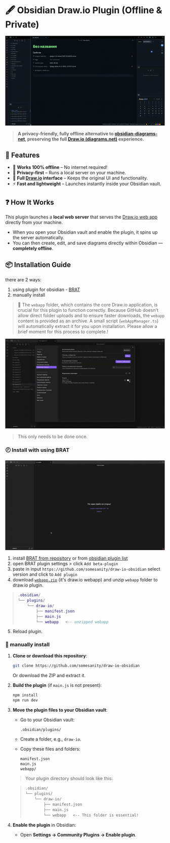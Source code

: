 # 🖋️ Obsidian Draw.io Plugin (Offline & Private)

![demo](./docs/demo.gif)

> **A privacy-friendly, fully offline alternative to [obsidian-diagrams-net](https://github.com/jensmtg/obsidian-diagrams-net), preserving the full [Draw.io (diagrams.net)](https://app.diagrams.net/) experience.**

## 🚀 Features

  * 🛜 **Works 100% offline** – No internet required\!
  * 🔐 **Privacy-first** – Runs a local server on your machine.
  * 🎨 **Full [Draw.io](https://app.diagrams.net/) interface** – Keeps the original UI and functionality.
  * ⚡ **Fast and lightweight** – Launches instantly inside your Obsidian vault.

## ❓ How It Works

This plugin launches a **local web server** that serves the [Draw.io web app](https://github.com/jgraph/drawio) directly from your machine.

  * When you open your Obsidian vault and enable the plugin, it spins up the server automatically.
  * You can then create, edit, and save diagrams directly within Obsidian — **completely offline**.

## 📦 Installation Guide

there are 2 ways: 

1. using plugin for obsidian - [BRAT](https://github.com/TfTHacker/obsidian42-brat)
2. manually install


>📌 The `webapp` folder, which contains the core Draw.io application, is crucial for this plugin to function correctly. Because GitHub doesn't allow direct folder uploads and to ensure faster downloads, the `webapp` content is provided as an archive. A small script (`webAppManager.ts`) will automatically extract it for you upon installation. Please allow a brief moment for this process to complete.!

![initial-plugin-demo](./docs/initial-plugin-demo.gif)

> This only needs to be done once.

### 🕗 Install with using BRAT

![install-BRAT-demo](./docs//installWithBRAT.gif)

1. install [BRAT from repository](https://github.com/TfTHacker/obsidian42-brat) 
   or from [obsidian plugin list](obsidian://show-plugin?id=obsidian42-brat)
2. open BRAT plugin settings > click `Add beta-plugin`
3. paste in input `https://github.com/somesanity/draw-io-obsidian` select version and click to `Add plugin` 
4. download [`webapp.zip`](https://github.com/somesanity/draw-io-obsidian/raw/refs/heads/main/webapp.zip) (it's draw.io webapp) and unzip `webapp` folder to draw.io plugin.

> ```lua
> .obsidian/
> └── plugins/
>     └── draw-io/
>         ├── manifest.json
>         ├── main.js
>         └── webapp   <-- unzipped webapp
> ```

5. Reload plugin.

### 🙌 manually install

1.  **Clone or download this repository**:

    ```bash
    git clone https://github.com/somesanity/draw-io-obsidian
    ```

    Or download the ZIP and extract it.

2.  **Build the plugin** (if `main.js` is not present):

    ```bash
    npm install
    npm run dev
    ```

3.  **Move the plugin files to your Obsidian vault**:

      * Go to your Obsidian vault:

        ```
        .obsidian/plugins/
        ```

      * Create a folder, e.g., `draw-io`.

      * Copy these files and folders:

        ```
        manifest.json
        main.js
        webapp/
        ```

    > Your plugin directory should look like this:

    > ```bash
    > .obsidian/
    > └── plugins/
    >     └── draw-io/
    >         ├── manifest.json
    >         ├── main.js
    >         └── webapp   <-- This folder is essential!
    > ```

4.  **Enable the plugin** in Obsidian:

      * Open **Settings → Community Plugins → Enable plugin**.